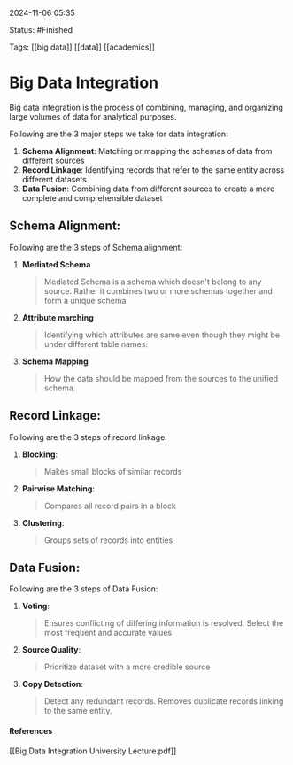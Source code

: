 
2024-11-06 05:35

Status: #Finished

Tags: [[big data]] [[data]] [[academics]] 

# Big Data Integration

Big data integration is the process of combining, managing, and organizing large volumes of data for analytical purposes. 

Following are the 3 major steps we take for data integration:
1. **Schema Alignment**: Matching or mapping the schemas of data from different sources
2. **Record Linkage**: Identifying records that refer to the same entity across different datasets
3. **Data Fusion**: Combining data from different sources to create a more complete and comprehensible dataset

## Schema Alignment:

Following are the 3 steps of Schema alignment:

1. **Mediated Schema**
   >Mediated Schema is a schema which doesn't belong to any source. Rather it combines two or more schemas together and form a unique schema.
2. **Attribute marching**
   >Identifying which attributes are same even though they might be under different table names.
3. **Schema Mapping**
   >How the data should be mapped from the sources to the unified schema.   

## Record Linkage:

Following are the 3 steps of record linkage:

1. **Blocking**:
   >Makes small blocks of similar records 
2. **Pairwise Matching**:
   >Compares all record pairs in a block
3. **Clustering**:
   >Groups sets of records into entities
   
## Data Fusion:

Following are the 3 steps of Data Fusion:

1. **Voting**:
   >Ensures conflicting of differing information is resolved. Select the most frequent and accurate values
1. **Source Quality**:
   >Prioritize dataset with a more credible source
4. **Copy Detection**:
   >Detect any redundant records. Removes duplicate records linking to the same entity.

#### References
[[Big Data Integration University Lecture.pdf]]